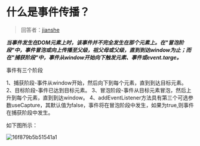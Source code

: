 # 什么是事件传播？

> 回答者：[jianshe](https://github.com/jianshe)

***当事件发生在DOM元素上时，该事件并不完全发生在那个元素上。在"冒泡阶段"中，事件冒泡或向上传播至父级，祖父母或父级，直到到达window为止；而在"捕获阶段"中，事件从window开始向下触发元素、事件或event.targe。***

事件有三个阶段

1、捕获阶段-事件从window开始，然后向下到每个元素，直到到达目标元素。
2、目标阶段-事件已达到目标元素。
3、冒泡阶段-事件从目标元素冒泡，然后上升到每个元素，直到到达window。
4、addEventListener方法具有第三个可选参数useCapture，其默认值为false，事件将在冒泡阶段中发生，如果为true,则事件在捕获阶段中发生。

如下图所示：

![16f879b5b51541a1](C:\Users\jianshe\Desktop\面试技巧及题目\16f879b5b51541a1.png)
